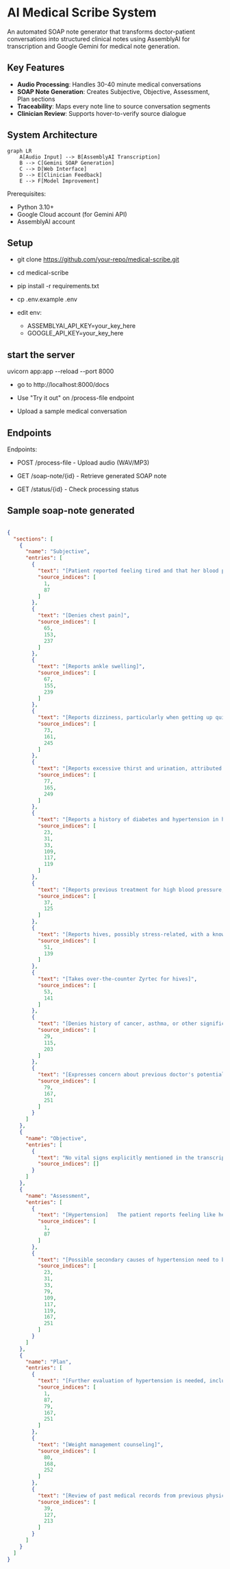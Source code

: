 
# AI Medical Scribe System

An automated SOAP note generator that transforms doctor-patient conversations into structured clinical notes using AssemblyAI for transcription and Google Gemini for medical note generation.

## Key Features

- **Audio Processing**: Handles 30-40 minute medical conversations
- **SOAP Note Generation**: Creates Subjective, Objective, Assessment, Plan sections
- **Traceability**: Maps every note line to source conversation segments
- **Clinician Review**: Supports hover-to-verify source dialogue

## System Architecture

```mermaid
graph LR
    A[Audio Input] --> B[AssemblyAI Transcription]
    B --> C[Gemini SOAP Generation]
    C --> D[Web Interface]
    D --> E[Clinician Feedback]
    E --> F[Model Improvement]
```
Prerequisites:
- Python 3.10+
- Google Cloud account (for Gemini API)
- AssemblyAI account

## Setup
- git clone https://github.com/your-repo/medical-scribe.git
- cd medical-scribe

- pip install -r requirements.txt
- cp .env.example .env
- edit env:
  - ASSEMBLYAI_API_KEY=your_key_here
  - GOOGLE_API_KEY=your_key_here

## start the server
uvicorn app:app --reload --port 8000

- go to http://localhost:8000/docs

- Use "Try it out" on /process-file endpoint

- Upload a sample medical conversation

## Endpoints
Endpoints:

- POST /process-file - Upload audio (WAV/MP3)

- GET /soap-note/{id} - Retrieve generated SOAP note

- GET /status/{id} - Check processing status

## Sample soap-note generated
```json

{
  "sections": [
    {
      "name": "Subjective",
      "entries": [
        {
          "text": "[Patient reported feeling tired and that her blood pressure is always racing]",
          "source_indices": [
            1,
            87
          ]
        },
        {
          "text": "[Denies chest pain]",
          "source_indices": [
            65,
            153,
            237
          ]
        },
        {
          "text": "[Reports ankle swelling]",
          "source_indices": [
            67,
            155,
            239
          ]
        },
        {
          "text": "[Reports dizziness, particularly when getting up quickly]",
          "source_indices": [
            73,
            161,
            245
          ]
        },
        {
          "text": "[Reports excessive thirst and urination, attributed to high water intake]",
          "source_indices": [
            77,
            165,
            249
          ]
        },
        {
          "text": "[Reports a history of diabetes and hypertension in her family]",
          "source_indices": [
            23,
            31,
            33,
            109,
            117,
            119
          ]
        },
        {
          "text": "[Reports previous treatment for high blood pressure, but doesn't remember medication details]",
          "source_indices": [
            37,
            125
          ]
        },
        {
          "text": "[Reports hives, possibly stress-related, with a known dairy allergy]",
          "source_indices": [
            51,
            139
          ]
        },
        {
          "text": "[Takes over-the-counter Zyrtec for hives]",
          "source_indices": [
            53,
            141
          ]
        },
        {
          "text": "[Denies history of cancer, asthma, or other significant medical issues besides high blood pressure]",
          "source_indices": [
            29,
            115,
            203
          ]
        },
        {
          "text": "[Expresses concern about previous doctor's potential cognitive impairment and desire to start fresh with diagnosis]",
          "source_indices": [
            79,
            167,
            251
          ]
        }
      ]
    },
    {
      "name": "Objective",
      "entries": [
        {
          "text": "No vital signs explicitly mentioned in the transcript.",
          "source_indices": []
        }
      ]
    },
    {
      "name": "Assessment",
      "entries": [
        {
          "text": "[Hypertension]   The patient reports feeling like her blood pressure is always racing.",
          "source_indices": [
            1,
            87
          ]
        },
        {
          "text": "[Possible secondary causes of hypertension need to be investigated due to family history of diabetes and hypertension,  weight issues, and patient's request to start fresh with diagnosis. ]",
          "source_indices": [
            23,
            31,
            33,
            79,
            109,
            117,
            119,
            167,
            251
          ]
        }
      ]
    },
    {
      "name": "Plan",
      "entries": [
        {
          "text": "[Further evaluation of hypertension is needed, including a complete history and physical exam]",
          "source_indices": [
            1,
            87,
            79,
            167,
            251
          ]
        },
        {
          "text": "[Weight management counseling]",
          "source_indices": [
            80,
            168,
            252
          ]
        },
        {
          "text": "[Review of past medical records from previous physician (RDOG group) ]",
          "source_indices": [
            39,
            127,
            213
          ]
        }
      ]
    }
  ]
}
